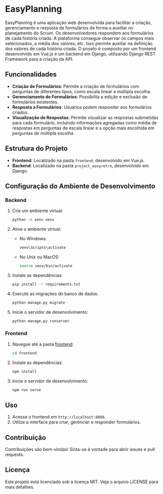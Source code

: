 # EasyPlanning

EasyPlanning é uma aplicação web desenvolvida para facilitar a criação, gerenciamento e resposta de formulários de forma a auxiliar no planejamento do Scrum. Os desenvolvedores respondem aos formulários de cada história criada. A plataforma consegue observar os campos mais selecionados, a média dos valores, etc. Isso permite auxiliar na definição dos valores de cada história criada. O projeto é composto por um frontend desenvolvido em Vue.js e um backend em Django, utilizando Django REST Framework para a criação da API.

## Funcionalidades

- **Criação de Formulários**: Permite a criação de formulários com perguntas de diferentes tipos, como escala linear e múltipla escolha.
- **Gerenciamento de Formulários**: Possibilita a edição e exclusão de formulários existentes.
- **Resposta a Formulários**: Usuários podem responder aos formulários criados.
- **Visualização de Respostas**: Permite visualizar as respostas submetidas para cada formulário, incluindo informações agregadas como média de respostas em perguntas de escala linear e a opção mais escolhida em perguntas de múltipla escolha.

## Estrutura do Projeto

- **Frontend**: Localizado na pasta `frontend`, desenvolvido em Vue.js.
- **Backend**: Localizado na pasta `project_easyretro`, desenvolvido em Django.

## Configuração do Ambiente de Desenvolvimento

### Backend

1. Crie um ambiente virtual:
    ```sh
    python -m venv venv
    ```

2. Ative o ambiente virtual:
    - No Windows:
        ```sh
        venv\Scripts\activate
        ```
    - No Unix ou MacOS:
        ```sh
        source venv/bin/activate
        ```

3. Instale as dependências:
    ```sh
    pip install -r requirements.txt
    ```

4. Execute as migrações do banco de dados:
    ```sh
    python manage.py migrate
    ```

5. Inicie o servidor de desenvolvimento:
    ```sh
    python manage.py runserver
    ```

### Frontend

1. Navegue até a pasta [frontend](http://_vscodecontentref_/0):
    ```sh
    cd frontend
    ```

2. Instale as dependências:
    ```sh
    npm install
    ```

3. Inicie o servidor de desenvolvimento:
    ```sh
    npm run serve
    ```

## Uso

1. Acesse o frontend em `http://localhost:8080`.
2. Utilize a interface para criar, gerenciar e responder formulários.

## Contribuição

Contribuições são bem-vindas! Sinta-se à vontade para abrir issues e pull requests.

## Licença

Este projeto está licenciado sob a licença MIT. Veja o arquivo LICENSE para mais detalhes.